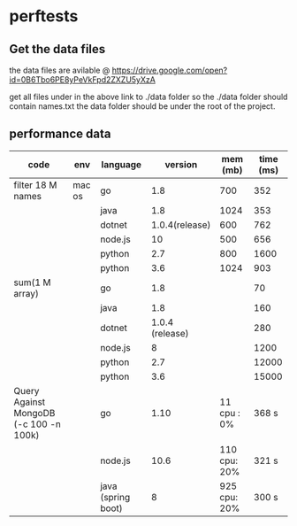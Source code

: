 # perftests

## Get the data files
the data files are avilable @ 
https://drive.google.com/open?id=0B6Tbo6PE8yPeVkFpd2ZXZU5yXzA

get all files under in the above link to ./data folder
so the ./data folder should contain names.txt
the data folder should be under the root of the project.


## performance data
| code                                   | env    | language           | version         | mem (mb)     | time (ms) |
|----------------------------------------|--------|--------------------|-----------------|--------------|-----------|
| filter 18 M names                      | mac os | go                 | 1.8             | 700          | 352       |
|                                        |        | java               | 1.8             | 1024         | 353       |
|                                        |        | dotnet             | 1.0.4(release)  | 600          | 762       |
|                                        |        | node.js            | 10              | 500          | 656       |
|                                        |        | python             | 2.7             | 800          | 1600      |
|                                        |        | python             | 3.6             | 1024         | 903       |
| sum(1 M array)                         |        | go                 | 1.8             |              | 70        |
|                                        |        | java               | 1.8             |              | 160       |
|                                        |        | dotnet             | 1.0.4 (release) |              | 280       |
|                                        |        | node.js            | 8               |              | 1200      |
|                                        |        | python             | 2.7             |              | 12000     |
|                                        |        | python             | 3.6             |              | 15000     |
| Query Against MongoDB (-c 100 -n 100k) |        | go                 | 1.10            | 11 cpu : 0%  | 368 s     |
|                                        |        | node.js            | 10.6            | 110 cpu: 20% | 321 s     |
|                                        |        | java (spring boot) | 8               | 925 cpu: 20% | 300 s     |
